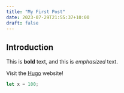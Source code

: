 ```yaml
---
title: "My First Post"
date: 2023-07-29T21:55:37+10:00
draft: false
---
```


## Introduction

This is **bold** text, and this is *emphasized* text.

Visit the [Hugo](https://gohugo.io) website!

```javascript
let x = 100;
```

